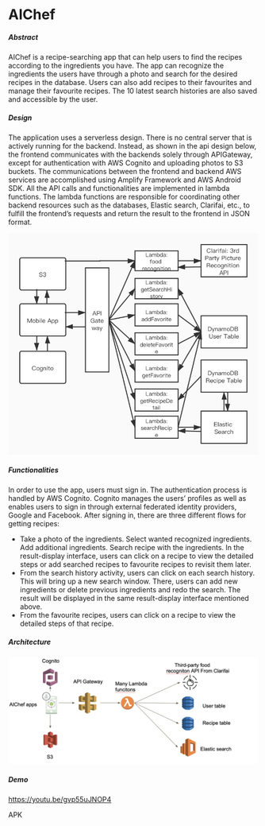 # AIChef

##### Abstract

AIChef is a recipe-searching app that can help users to find the recipes according to the ingredients you have. The app can recognize the ingredients the users have through a photo and search for the desired recipes in the database. Users can also add recipes to their favourites and manage their favourite recipes. The 10 latest search histories are also saved and accessible by the user.


##### Design

The application uses a serverless design. There is no central server that is actively running for the backend. Instead, as shown in the api design below, the frontend communicates with the backends solely through APIGateway, except for authentication with AWS Cognito and uploading photos to S3 buckets. The communications between the frontend and backend AWS services are accomplished using Amplify Framework and AWS Android SDK. All the API calls and functionalities are implemented in lambda functions. The lambda functions are responsible for coordinating other backend resources such as the databases, Elastic search, Clarifai, etc., to fulfill the frontend’s requests and return the result to the frontend in JSON format.

![](API_design.jpg)


##### Functionalities

In order to use the app, users must sign in. The authentication process is handled by AWS Cognito. Cognito manages the users’ profiles as well as enables users to sign in through external federated identity providers, Google and Facebook. After signing in, there are three different flows for getting recipes:

- Take a photo of the ingredients. Select wanted recognized ingredients. Add additional ingredients. Search recipe with the ingredients. In the result-display interface, users can click on a recipe to view the detailed steps or add searched recipes to favourite recipes to revisit them later.
- From the search history activity, users can click on each search history. This will bring up a new search window. There, users can add new ingredients or delete previous ingredients and redo the search. The result will be displayed in the same result-display interface mentioned above.
- From the favourite recipes, users can click on a recipe to view the detailed steps of that recipe.




##### Architecture
![](architecture.png)

##### Demo

https://youtu.be/gvp55uJNOP4

APK

